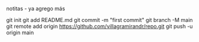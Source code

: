 notitas - ya agrego más

git init
git add README.md
git commit -m "first commit"
git branch -M main
git remote add origin https://github.com/villagramirandr/repo.git
git push -u origin main
